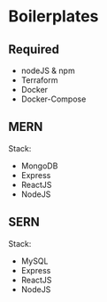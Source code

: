 # Boilerplates

## Required

- nodeJS & npm 
- Terraform
- Docker
- Docker-Compose

## MERN

Stack:
- MongoDB
- Express
- ReactJS
- NodeJS

## SERN

Stack:
- MySQL
- Express
- ReactJS
- NodeJS